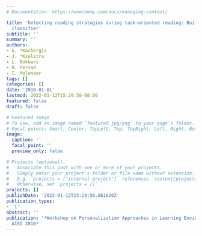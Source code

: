 ```yaml
---
# Documentation: https://wowchemy.com/docs/managing-content/

title: 'Detecting reading strategies during task-oriented reading: Building an automated
  classifier'
subtitle: ''
summary: ''
authors:
- G. *Kachergis
- J. *Kielstra
- L. Bokkers
- B. Persad
- I. Molenaar
tags: []
categories: []
date: '2018-01-01'
lastmod: 2022-01-12T15:29:58-08:00
featured: false
draft: false

# Featured image
# To use, add an image named `featured.jpg/png` to your page's folder.
# Focal points: Smart, Center, TopLeft, Top, TopRight, Left, Right, BottomLeft, Bottom, BottomRight.
image:
  caption: ''
  focal_point: ''
  preview_only: false

# Projects (optional).
#   Associate this post with one or more of your projects.
#   Simply enter your project's folder or file name without extension.
#   E.g. `projects = ["internal-project"]` references `content/project/deep-learning/index.md`.
#   Otherwise, set `projects = []`.
projects: []
publishDate: '2022-01-12T23:29:58.061620Z'
publication_types:
- '1'
abstract: ''
publication: '*Workshop on Personalization Approaches in Learning Environments at
  AIED 2018*'
---
```

